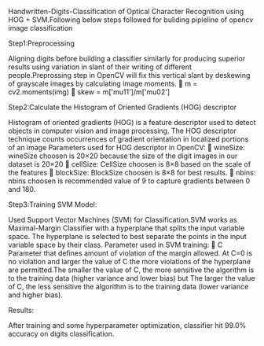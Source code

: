 Handwritten-Digits-Classification of Optical Character Recognition using HOG + SVM.Following below steps followed for buliding pipleline of opencv image classification
 
Step1:Preprocessing

Aligning digits before building a classifier similarly for producing superior results using variation in slant of their writing of    different people.Preprossing step in OpenCV will fix this vertical slant by deskewing of grayscale images by calculating image moments.
 	m = cv2.moments(img)
  skew = m['mu11']/m['mu02']

Step2:Calculate the Histogram of Oriented Gradients (HOG) descriptor

Histogram of oriented gradients (HOG) is a feature descriptor used to detect objects in computer vision and image processing. The HOG descriptor technique counts occurrences of gradient orientation in localized portions of an image
Parameters used for HOG descriptor in OpenCV:
 wineSize: wineSize choosen is 20×20 because the size of the digit images in our dataset is 20×20
 cellSize: CellSize choosen is 8×8 based on the scale of the features
 blockSize: BlockSize choosen is 8×8  for best results.
 nbins: nbins choosen is recommended value of 9 to capture gradients between 0 and 180.
   
Step3:Training SVM Model:

Used Support Vector Machines (SVM) for Classification.SVM works as Maximal-Margin Classifier with a hyperplane that splits the input variable space. The hyperplane is selected to best separate the points in the input variable space by their class.
Parameter used in SVM training:
  C Parameter that defines amount of violation of the margin allowed. At C=0 is no violation and larger the value of C the more        violations of the hyperplane are permitted.The smaller the value of C, the more sensitive the algorithm is to the training data (higher variance and lower bias) but The larger the value of C, the less sensitive the algorithm is to the training data (lower   variance and higher bias). 

Results:

After training and some hyperparameter optimization, classifier hit 99.0% accuracy on digits classification.


   
